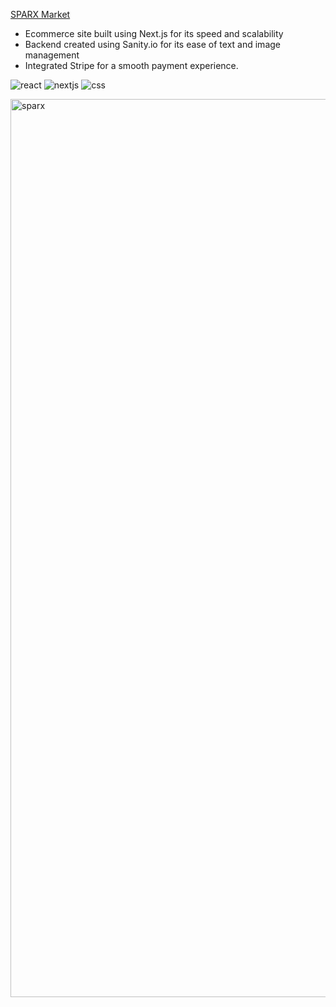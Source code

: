 [SPARX Market](https://sparx-6gnlfgjdw-rdixoncodes.vercel.app/)

- Ecommerce site built using Next.js for its speed and scalability
- Backend created using Sanity.io for its ease of text and image management
- Integrated Stripe for a smooth payment experience.

<img src="https://img.shields.io/badge/React-20232A?style=for-the-badge&logo=react&logoColor=61DAFB" alt="react" /> <img src="https://img.shields.io/badge/next%20js-000000?style=for-the-badge&logo=nextdotjs&logoColor=white" alt="nextjs" /> <img src="	https://img.shields.io/badge/CSS3-1572B6?style=for-the-badge&logo=css3&logoColor=white" alt="css" />

<img width="1437" alt="sparx" src="https://github.com/RDixonCodes/ecommerce/assets/73620531/ff13859b-7fd3-44a8-9105-48b6e4c5c489">

